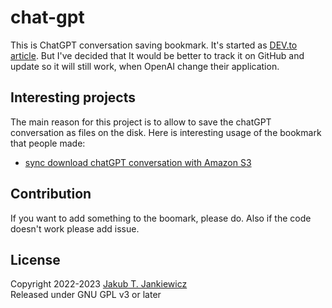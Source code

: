 # chat-gpt
This is ChatGPT conversation saving bookmark.
It's started as [DEV.to article](https://dev.to/jcubic/save-chatgpt-as-html-file-dhh).
But I've decided that It would be better to track it on GitHub and update so it will still work,
when OpenAI change their application.

## Interesting projects
The main reason for this project is to allow to save the chatGPT conversation as files on the disk.
Here is interesting usage of the bookmark that people made:

* [sync download chatGPT conversation with Amazon S3](http://scripting.com/2023/03/08/153909.html)

## Contribution
If you want to add something to the boomark, please do. Also if the code doesn't work please add issue.

## License
Copyright 2022-2023 [Jakub T. Jankiewicz](https://jakub.jankiewicz.org/)<br/>
Released under GNU GPL v3 or later
